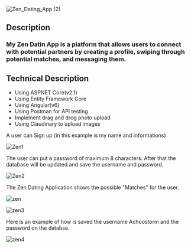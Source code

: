 ![Zen_Dating_App (2)](https://user-images.githubusercontent.com/64111694/207139525-2deab13e-c901-4aff-9fad-a14cfdaf9fd3.png)

## Description 

### My Zen Datin App is a platform that allows users to connect with potential partners by creating a profile, swiping through potential matches, and messaging them. 

## Technical Description

  * Using ASPNET Core(v2.1)
  * Using Entity Framework Core
  * Using Angular(v6)
  * Using Postman for API testing
  * Implement drag and drog photo upload
  * Using Claudinary to upload images
  
  
  
  
  A user can Sign up (in this example is my name and informations)


![Zen1](https://user-images.githubusercontent.com/64111694/208184619-fd4c2f29-b449-4f65-a3fb-3fe803f74ce8.JPG)


The user can put a password of maximum 8 characters. After that the database will be updated and save the username and password.


![Zen2](https://user-images.githubusercontent.com/64111694/208184632-e7474faa-763d-4665-a6c5-80c64f71b347.JPG)


The Zen Dating Application shows the possible "Matches" for the user.


![zen](https://user-images.githubusercontent.com/64111694/208338781-e0ceccf4-fff0-48f8-bda8-975ef8d4f6c5.JPG)


![zen3](https://user-images.githubusercontent.com/64111694/208186001-0dc75714-ce63-4895-87ec-6ba9bfd595ef.JPG)

Here is an example of how is saved the username Achoostorm and the password on the databse.

![zen4](https://user-images.githubusercontent.com/64111694/208186009-fbca4801-b6ec-41b7-be1a-c17d80dd2bc0.JPG)
